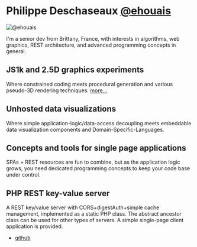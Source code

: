 # Philippe Deschaseaux [@ehouais](https://twitter.com/ehouais "@ehouais")

<section>

![@ehouais](http://www.gravatar.com/avatar/0b474c3d59aab43cb70d106f56095cbb)

I'm a senior dev from Brittany, France, with interests in algorithms, web graphics, REST architecture, and advanced programming concepts in general.

</section>

<section>

## JS1k and 2.5D graphics experiments

Where constrained coding meets procedural generation and various pseudo-3D rendering techniques. [more...](/2016/07/js1k)

</section>

<section>

## Unhosted data visualizations

Where simple application-logic/data-access decoupling meets embeddable data visualization components and Domain-Specific-Languages.

</section>

<section>

## Concepts and tools for single page applications

SPAs + REST resources are fun to combine, but as the application logic grows, you need dedicated programming concepts to keep your code base under control.

</section>

<section>

## PHP REST key-value server

A REST key/value server with CORS+digestAuth+simple cache management, implemented as a static PHP class. The abstract ancestor class can be used for other types of servers. A simple single-page client application is provided.
  - [github](https://github.com/ehouais/PHP-servers "github")

</section>
